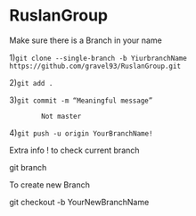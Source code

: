 # RuslanGroup
Make sure there is a Branch in your name<br>
    
1)`git clone --single-branch -b YiurbranchName https://github.com/gravel93/RuslanGroup.git` <br>
  
2)`git add .` </br>

3)`git commit -m “Meaningful message”` </br>

            Not master
4)`git push -u origin YourBranchName!` </br>



Extra info ! to check current branch 

git branch 

To create new Branch

git checkout -b YourNewBranchName

